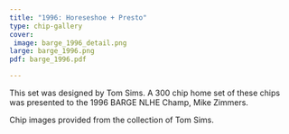 ```yaml
---
title: "1996: Horeseshoe + Presto"
type: chip-gallery
cover:
 image: barge_1996_detail.png
large: barge_1996.png
pdf: barge_1996.pdf

---
```


This set was designed by Tom Sims. A 300 chip home set of these chips was
presented to the 1996 BARGE NLHE Champ, Mike Zimmers.

Chip images provided from the collection of Tom Sims.
